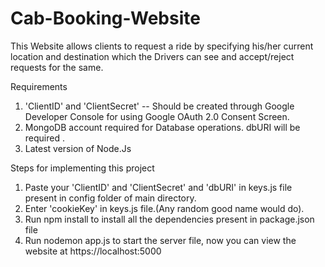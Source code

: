 # Cab-Booking-Website
This Website allows clients to request a ride by specifying his/her current location and destination which the Drivers can see and accept/reject requests for the same.


Requirements
1. 'ClientID' and 'ClientSecret' -- Should be created through Google Developer Console for using Google OAuth 2.0 Consent Screen.
2. MongoDB account required for Database operations. dbURI will be required .
3. Latest version of Node.Js 

Steps for implementing this project
1. Paste your 'ClientID' and 'ClientSecret' and 'dbURI' in keys.js file present in config folder of main directory. 
2. Enter 'cookieKey' in keys.js file.(Any random good name would do).
3. Run npm install to install all the dependencies present in package.json file
4. Run nodemon app.js to start the server file, now you can view the website at https://localhost:5000
